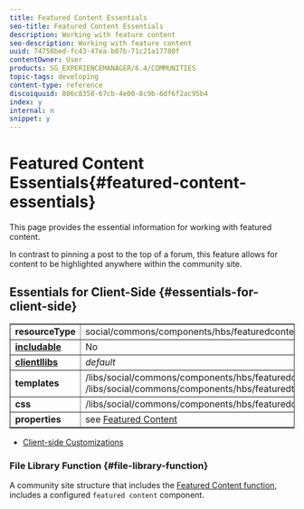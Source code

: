 ```yaml
---
title: Featured Content Essentials
seo-title: Featured Content Essentials
description: Working with feature content
seo-description: Working with feature content
uuid: 74758bed-fc43-47ea-b07b-71c21a17780f
contentOwner: User
products: SG_EXPERIENCEMANAGER/6.4/COMMUNITIES
topic-tags: developing
content-type: reference
discoiquuid: 806c8358-67cb-4e00-8c9b-6df6f2ac95b4
index: y
internal: n
snippet: y
---
```


# Featured Content Essentials{#featured-content-essentials}

This page provides the essential information for working with featured content.

In contrast to pinning a post to the top of a forum, this feature allows for content to be highlighted anywhere within the community site.

## Essentials for Client-Side {#essentials-for-client-side}

<table border="1" cellpadding="4" cellspacing="4" width="100%"> 
 <tbody>
  <tr>
   <td> <strong>resourceType</strong></td> 
   <td>social/commons/components/hbs/featuredcontent</td> 
  </tr>
  <tr>
   <td> <a href="../../communities/using/scf.md#addorincludeacommunitiescomponent"><strong>includable</strong></a></td> 
   <td>No</td> 
  </tr>
  <tr>
   <td> <a href="../../communities/using/clientlibs.md"><strong>clientllibs</strong></a></td> 
   <td> <i>default</i></td> 
  </tr>
  <tr>
   <td> <strong>templates</strong></td> 
   <td> /libs/social/commons/components/hbs/featuredcontent/featuredcontent.hbs<br /> /libs/social/commons/components/hbs/featuredtopic/featuredtopic.hbs</td> 
  </tr>
  <tr>
   <td> <strong>css</strong></td> 
   <td> /libs/social/commons/components/hbs/featuredcontent/clientlibs/featuredcontent.css</td> 
  </tr>
  <tr>
   <td><strong> properties</strong></td> 
   <td>see <a href="../../communities/using/featured.md">Featured Content</a></td> 
  </tr>
 </tbody>
</table>

* [Client-side Customizations](../../communities/using/client-customize.md)

### File Library Function {#file-library-function}

A community site structure that includes the [Featured Content function](../../communities/using/functions.md#featuredcontentfunction), includes a configured `featured content` component.
